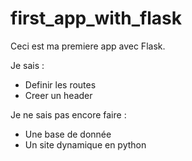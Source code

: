 # first_app_with_flask

Ceci est ma premiere app avec Flask.

Je sais : 

- Definir les routes
- Creer un header

Je ne sais pas encore faire :

- Une base de donnée
- Un site dynamique en python 
